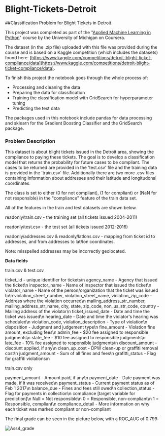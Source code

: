 # Blight-Tickets-Detroit
##Classification Problem for Blight Tickets in Detroit


This project was completed as part of the \"[Applied Machine Learning in Python](https://www.coursera.org/learn/python-machine-learning)\" course by the University of Michigan on Coursera.

The dataset (in the .zip file) uploaded with this file was provided during the course and is based on a Kaggle competition (which includes the datasets) found here: [https://www.kaggle.com/competitions/detroit-blight-ticket-compliance/data](https://www.kaggle.com/competitions/detroit-blight-ticket-compliance/data).

To finish this project the notebook goes through the whole process of:
* Processing and cleaning the data
* Preparing the data for classification
* Training the classification model with GridSearch for hyperparameter tuning
* Predicting the test data

The packages used in this notebook include pandas for data processing and sklearn for the Gradient Boosting Classifier and the GridSearch package.

### Problem Description

This dataset is about blight tickets issued in the Detroit area, showing the compliance to paying these tickets. The goal is to develop a classification model that returns the probability for future cases to be compliant. The cases to be returned are provided in the 'test.csv' file and the training data is provided in the 'train.csv' file. Additionally there are two more .csv files containing information about addresses and their latitude and longitudonal coordinates.



The class is set to either (0 for not compliant), (1 for compliant) or (NaN for not responsible) in the \"compliance\" feature of the train data set.

All of the features in the train and test datasets are shown below.


  readonly/train.csv - the training set (all tickets issued 2004-2011)
  
  readonly/test.csv - the test set (all tickets issued 2012-2016)
  
  readonly/addresses.csv & readonly/latlons.csv - mapping from ticket id to addresses, and from addresses to lat/lon coordinates.
  
  Note: misspelled addresses may be incorrectly geolocated.
  
  **Data fields**
  
  train.csv & test.csv
  
  ticket_id - unique identifier for tickets\n
  agency_name - Agency that issued the ticket\n
  inspector_name - Name of inspector that issued the ticket\n
  violator_name - Name of the person/organization that the ticket was issued to\n
  violation_street_number, violation_street_name, violation_zip_code - Address where the violation occurred\n
  mailing_address_str_number, mailing_address_str_name, city, state, zip_code, non_us_str_code, country - Mailing address of the violator\n
  ticket_issued_date - Date and time the ticket was issued\n
  hearing_date - Date and time the violator's hearing was scheduled\n
  violation_code, violation_description - Type of violation\n
  disposition - Judgment and judgement type\n
  fine_amount - Violation fine amount, excluding fees\n
  admin_fee - $20 fee assigned to responsible judgments\n
  state_fee - $10 fee assigned to responsible judgments\n
  late_fee - 10% fee assigned to responsible judgments\n
  discount_amount - discount applied, if any\n
  clean_up_cost - DPW clean-up or graffiti removal cost\n
  judgment_amount - Sum of all fines and fees\n
  grafitti_status - Flag for graffiti violations\n
  
  train.csv only
  
  payment_amount - Amount paid, if any\n
  payment_date - Date payment was made, if it was received\n
  payment_status - Current payment status as of Feb 1 2017\n
  balance_due - Fines and fees still owed\n
  collection_status - Flag for payments in collection\n
  compliance [target variable for prediction]\n
    Null = Not responsible\n
    0 = Responsible, non-compliant\n
    1 = Responsible, compliant\n
  compliance_detail - More information on why each ticket was marked compliant or non-compliant
  
  
  The final grade can be seen in the picture below, with a ROC_AUC of 0.799:
  
  ![Ass4_grade](https://user-images.githubusercontent.com/73847250/185580524-509f4a09-a4df-4fe7-a794-b9efafecf360.png)

